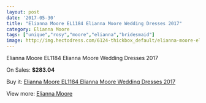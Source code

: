```yaml
---
layout: post
date: '2017-05-30'
title: "Elianna Moore EL1184 Elianna Moore Wedding Dresses 2017"
category: Elianna Moore
tags: ["unique","rosy","moore","elianna","bridesmaid"]
image: http://img.hectodress.com/6124-thickbox_default/elianna-moore-el1184-elianna-moore-wedding-dresses-2013.jpg
---
```

Elianna Moore EL1184 Elianna Moore Wedding Dresses 2017

On Sales: **$283.04**
<a href="https://www.hectodress.com/elianna-moore/2985-elianna-moore-el1184-elianna-moore-wedding-dresses-2013.html"><amp-img layout="responsive" width="600" height="600" src="//img.hectodress.com/6124-thickbox_default/elianna-moore-el1184-elianna-moore-wedding-dresses-2013.jpg" alt="Elianna Moore EL1184 Elianna Moore Wedding Dresses 2017 0" /></a>
<a href="https://www.hectodress.com/elianna-moore/2985-elianna-moore-el1184-elianna-moore-wedding-dresses-2013.html"><amp-img layout="responsive" width="600" height="600" src="//img.hectodress.com/6126-thickbox_default/elianna-moore-el1184-elianna-moore-wedding-dresses-2013.jpg" alt="Elianna Moore EL1184 Elianna Moore Wedding Dresses 2017 1" /></a>
<a href="https://www.hectodress.com/elianna-moore/2985-elianna-moore-el1184-elianna-moore-wedding-dresses-2013.html"><amp-img layout="responsive" width="600" height="600" src="//img.hectodress.com/6125-thickbox_default/elianna-moore-el1184-elianna-moore-wedding-dresses-2013.jpg" alt="Elianna Moore EL1184 Elianna Moore Wedding Dresses 2017 2" /></a>

Buy it: [Elianna Moore EL1184 Elianna Moore Wedding Dresses 2017](https://www.hectodress.com/elianna-moore/2985-elianna-moore-el1184-elianna-moore-wedding-dresses-2013.html "Elianna Moore EL1184 Elianna Moore Wedding Dresses 2017")

View more: [Elianna Moore](https://www.hectodress.com/52-elianna-moore "Elianna Moore")